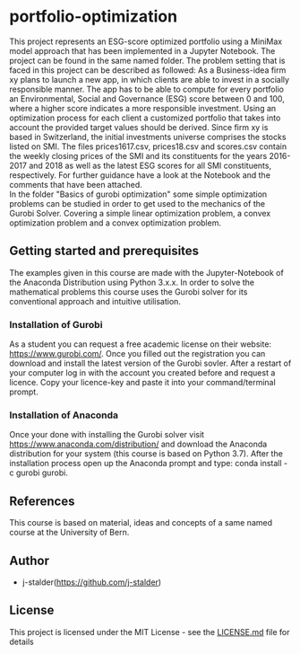 # portfolio-optimization
This project represents an ESG-score optimized portfolio using a MiniMax model approach that has been implemented in a Jupyter Notebook. The project can be found in the same named folder.
The problem setting that is faced in this project can be described as followed:
As a Business-idea firm xy plans to launch a new app, in which clients are able to invest in a socially responsible manner. The app has to be able to compute for every portfolio an Environmental, Social and Governance (ESG) score between 0 and 100, where a higher score indicates a more responsible investment. Using an optimization process for each client a customized portfolio that takes into account the provided target values should be derived. Since firm xy is based in Switzerland, the initial investments universe comprises the stocks listed on SMI. The files prices1617.csv, prices18.csv and scores.csv contain the weekly closing prices of the SMI and its constituents for the years 2016-2017 and 2018 as well as the latest ESG scores for all SMI constituents, respectively.
For further guidance have a look at the Notebook and the comments that have been attached.  
In the folder "Basics of gurobi optimization" some simple optimization problems can be studied in order to get used to the mechanics of the Gurobi Solver. Covering a simple linear optimization problem, a convex optimization problem and a convex optimization problem. 

## Getting started and prerequisites
The examples given in this course are made with the Jupyter-Notebook of the Anaconda Distribution using Python 3.x.x. In order to solve the mathematical problems this course uses the Gurobi solver for its conventional approach and intuitive utilisation.

 ### Installation of Gurobi
 As a student you can request a free academic license on their website: https://www.gurobi.com/. Once you filled out the registration you can download and install the latest version of the Gurobi sovler. After a restart of your computer log in with the account you created before and request a licence. Copy your licence-key and paste it into your command/terminal prompt.

### Installation of Anaconda
 Once your done with installing the Gurobi solver visit  https://www.anaconda.com/distribution/ and download the Anaconda distribution for your system (this course is based on Python 3.7). After the installation process open up the Anaconda prompt and type: conda install -c gurobi gurobi.    

## References
This course is based on material, ideas and concepts of a same named course at the University of Bern.

## Author
* j-stalder(https://github.com/j-stalder)

## License

This project is licensed under the MIT License - see the [LICENSE.md](LICENSE.md) file for details
